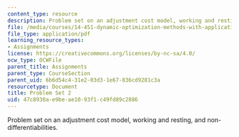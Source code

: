 ```yaml
---
content_type: resource
description: Problem set on an adjustment cost model, working and resting, and non-differentiabilities.
file: /media/courses/14-451-dynamic-optimization-methods-with-applications-fall-2009/47c8930ae9beae1093f1c49fd89c2886_MIT14_451F09_pset2.pdf
file_type: application/pdf
learning_resource_types:
- Assignments
license: https://creativecommons.org/licenses/by-nc-sa/4.0/
ocw_type: OCWFile
parent_title: Assignments
parent_type: CourseSection
parent_uid: 6b6d54c4-31e2-03d3-1e67-836cd9281c3a
resourcetype: Document
title: Problem Set 2
uid: 47c8930a-e9be-ae10-93f1-c49fd89c2886
---
```

Problem set on an adjustment cost model, working and resting, and non-differentiabilities.